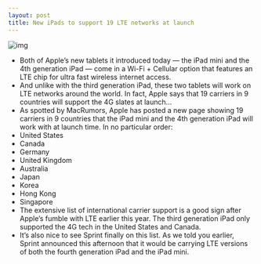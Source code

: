 ```yaml
---
layout: post
title: New iPads to support 19 LTE networks at launch
---
```

![img](http://media.idownloadblog.com/wp-content/uploads/2012/10/ipad-mini-lte-carriers.jpg)
* Both of Apple’s new tablets it introduced today — the iPad mini and the 4th generation iPad — come in a Wi-Fi + Cellular option that features an LTE chip for ultra fast wireless internet access.
* And unlike with the third generation iPad, these two tablets will work on LTE networks around the world. In fact, Apple says that 19 carriers in 9 countries will support the 4G slates at launch…
* As spotted by MacRumors, Apple has posted a new page showing 19 carriers in 9 countries that the iPad mini and the 4th generation iPad will work with at launch time. In no particular order:
* United States
* Canada
* Germany
* United Kingdom
* Australia
* Japan
* Korea
* Hong Kong
* Singapore
* The extensive list of international carrier support is a good sign after Apple’s fumble with LTE earlier this year. The third generation iPad only supported the 4G tech in the United States and Canada.
* It’s also nice to see Sprint finally on this list. As we told you earlier, Sprint announced this afternoon that it would be carrying LTE versions of both the fourth generation iPad and the iPad mini.

